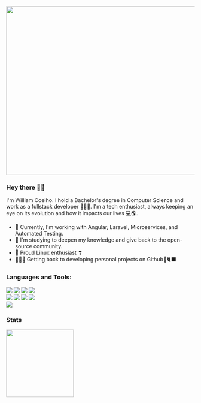 <!--my banner :) -->
 <img height="450px" width="1000px"  src ="https://github.com/willdcoelho/willdcoelho/assets/35871638/ac857096-9b75-4dfa-bb95-ca7cdb602740">
<h3>Hey there 👋🏽</h3>
<p>
  I'm William Coelho. I hold a Bachelor's degree in Computer Science and work as a fullstack developer 🧑🏽‍💻. I'm a tech enthusiast, always keeping an eye on its evolution and how it impacts our lives 💻🌎.

- 🔎 Currently, I'm working with Angular, Laravel, Microservices, and Automated Testing.
- 📖 I'm studying to deepen my knowledge and give back to the open-source community.
- 🐧 Proud Linux enthusiast ❣
- 👨🏽‍💻 Getting back to developing personal projects on Github🐙🐈‍⬛
</p>
<!-- languages and tools badges -->
<h3 align="left">Languages and Tools:</h3>
<p align="left">
  <img src ="https://img.shields.io/badge/HTML5-E34F26?style=for-the-badge&logo=html5&logoColor=white&style=flat">
  <img src ="https://img.shields.io/badge/CSS3-1572B6?style=for-the-badge&logo=css3&logoColor=white&style=flat">
  <img src ="https://img.shields.io/badge/JavaScript-323330?style=for-the-badge&logo=javascript&logoColor=F7DF1E&style=flat">  
  <img src ="https://img.shields.io/badge/php-%23777BB4.svg?style=for-the-badge&logo=php&logoColor=white&style=flat">
 <br>
  <img src ="https://img.shields.io/badge/angular-%23DD0031.svg?style=for-the-badge&logo=angular&logoColor=white&style=flat">
  <img src ="https://img.shields.io/badge/SASS-hotpink.svg?style=for-the-badge&logo=SASS&logoColor=white&style=flat">
  <img src ="https://img.shields.io/badge/typescript-%23007ACC.svg?style=for-the-badge&logo=typescript&logoColor=white&style=flat">
  <img src ="https://img.shields.io/badge/laravel-%23FF2D20.svg?style=for-the-badge&logo=laravel&logoColor=white&style=flat">
  <br>
  <img src ="https://img.shields.io/badge/Pop%20OS-0CC1F3?style=for-the-badge&logo=popos&logoColor=white&style=flat">

</p>

<!--git stats -->
<h3>Stats</h3>
<p align="left">
  <img height="180em" src="https://github-readme-stats.vercel.app/api?username=william-coelho&show_icons=true&theme=react" align = "center"/>
</p>

